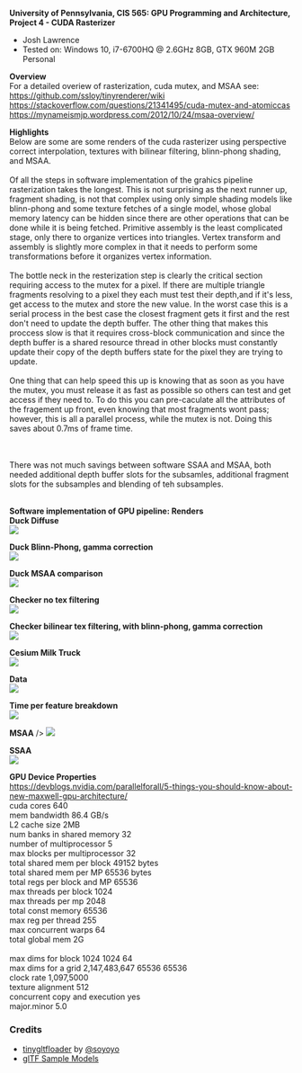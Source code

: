 **University of Pennsylvania, CIS 565: GPU Programming and Architecture,
Project 4 - CUDA Rasterizer**

* Josh Lawrence
* Tested on: Windows 10, i7-6700HQ @ 2.6GHz 8GB, GTX 960M 2GB  Personal

**Overview**<br />
For a detailed overiew of rasterization, cuda mutex, and MSAA see:
https://github.com/ssloy/tinyrenderer/wiki
https://stackoverflow.com/questions/21341495/cuda-mutex-and-atomiccas
https://mynameismjp.wordpress.com/2012/10/24/msaa-overview/

**Highlights**<br />
    Below are some are some renders of the cuda rasterizer using perspective correct interpolation, textures with bilinear filtering, blinn-phong shading, and MSAA.
<br />
<br />
   Of all the steps in software implementation of the grahics pipeline rasterization takes the longest. This is not surprising as the next runner up, fragment shading, is not that complex using only simple shading models like blinn-phong and some texture fetches of a single model, whose global memory latency can be hidden since there are other operations that can be done while it is being fetched. Primitive assembly is the least complicated stage, only there to organize vertices into triangles. Vertex transform and assembly is slightly more complex in that it needs to perform some transformations before it organizes vertex information.
<br />
<br />
    The bottle neck in the resterization step is clearly the critical section requiring access to the mutex for a pixel. If there are multiple triangle fragments resolving to a pixel they each must test their depth,and if it's less, get access to the mutex and store the new value. In the worst case this is a serial process in the best case the closest fragment gets it first and the rest don't need to update the depth buffer. The other thing that makes this proccess slow is that it requires cross-block communication and since the depth buffer is a shared resource thread in other blocks must constantly update their copy of the depth buffers state for the pixel they are trying to update. 
<br />
<br />
    One thing that can help speed this up is knowing that as soon as you have the mutex, you must release it as fast as possible so others can test and get access if they need to. To do this you can pre-caculate all the attributes of the fragement up front, even knowing that most fragments wont pass; however, this is all a parallel process, while the mutex is not. Doing this saves about 0.7ms of frame time.

<br />
<br />
    There was not much savings between software SSAA and MSAA, both needed additional depth buffer slots for the subsamles, additional fragment slots for the subsamples and blending of teh subsamples.
<br />
<br />


**Software implementation of GPU pipeline: Renders**<br />
**Duck Diffuse**<br />
![](renders/duck.png)

**Duck Blinn-Phong, gamma correction**<br />
![](renders/duckblinnphong.png)

**Duck MSAA comparison**<br />
![](renders/msaacompare.png)

**Checker no tex filtering**<br />
![](renders/checker.png)

**Checker bilinear tex filtering, with blinn-phong, gamma correction**<br />
![](renders/checkerbilin.png)

**Cesium Milk Truck**<br />
![](renders/truck.png)




**Data**<br />
![](renders/data.png)

**Time per feature breakdown**<br />
![](renders/breakdown.png)

**MSAA** />
![](renders/msaa.png)

**SSAA**<br />
![](renders/ssaa.png)


**GPU Device Properties**<br />
https://devblogs.nvidia.com/parallelforall/5-things-you-should-know-about-new-maxwell-gpu-architecture/<br />
cuda cores 640<br />
mem bandwidth 86.4 GB/s<br />
L2 cache size 2MB<br />
num banks in shared memory 32<br />
number of multiprocessor 5<br />
max blocks per multiprocessor 32<br />
total shared mem per block 49152 bytes<br />
total shared mem per MP 65536 bytes<br />
total regs per block and MP 65536<br />
max threads per block 1024<br />
max threads per mp 2048<br />
total const memory 65536<br />
max reg per thread 255<br />
max concurrent warps 64<br />
total global mem 2G<br />
<br />
max dims for block 1024 1024 64<br />
max dims for a grid 2,147,483,647 65536 65536<br />
clock rate 1,097,5000<br />
texture alignment 512<br />
concurrent copy and execution yes<br />
major.minor 5.0<br />

### Credits

* [tinygltfloader](https://github.com/syoyo/tinygltfloader) by [@soyoyo](https://github.com/syoyo)
* [glTF Sample Models](https://github.com/KhronosGroup/glTF/blob/master/sampleModels/README.md)
